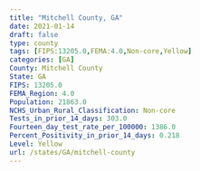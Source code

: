 ```yaml
---
title: "Mitchell County, GA"
date: 2021-01-14
draft: false
type: county
tags: [FIPS:13205.0,FEMA:4.0,Non-core,Yellow]
categories: [GA]
County: Mitchell County
State: GA
FIPS: 13205.0
FEMA_Region: 4.0
Population: 21863.0
NCHS_Urban_Rural_Classification: Non-core
Tests_in_prior_14_days: 303.0
Fourteen_day_test_rate_per_100000: 1386.0
Percent_Positivity_in_prior_14_days: 0.218
Level: Yellow
url: /states/GA/mitchell-county
---
```



